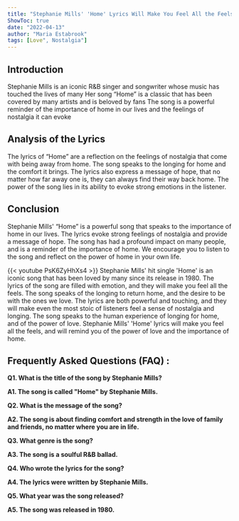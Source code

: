 ```yaml
---
title: "Stephanie Mills' 'Home' Lyrics Will Make You Feel All the Feels!"
ShowToc: true 
date: "2022-04-13"
author: "Maria Estabrook" 
tags: [Love", Nostalgia"]
---
```

## Introduction

Stephanie Mills is an iconic R&B singer and songwriter whose music has touched the lives of many Her song “Home” is a classic that has been covered by many artists and is beloved by fans The song is a powerful reminder of the importance of home in our lives and the feelings of nostalgia it can evoke

## Analysis of the Lyrics

The lyrics of “Home” are a reflection on the feelings of nostalgia that come with being away from home. The song speaks to the longing for home and the comfort it brings. The lyrics also express a message of hope, that no matter how far away one is, they can always find their way back home. The power of the song lies in its ability to evoke strong emotions in the listener.

## Conclusion

Stephanie Mills' “Home” is a powerful song that speaks to the importance of home in our lives. The lyrics evoke strong feelings of nostalgia and provide a message of hope. The song has had a profound impact on many people, and is a reminder of the importance of home. We encourage you to listen to the song and reflect on the power of home in your own life.

{{< youtube PsK6ZyHhXs4 >}} 
Stephanie Mills' hit single 'Home' is an iconic song that has been loved by many since its release in 1980. The lyrics of the song are filled with emotion, and they will make you feel all the feels. The song speaks of the longing to return home, and the desire to be with the ones we love. The lyrics are both powerful and touching, and they will make even the most stoic of listeners feel a sense of nostalgia and longing. The song speaks to the human experience of longing for home, and of the power of love. Stephanie Mills' 'Home' lyrics will make you feel all the feels, and will remind you of the power of love and the importance of home.

## Frequently Asked Questions (FAQ) :
**Q1. What is the title of the song by Stephanie Mills?**

**A1. The song is called "Home" by Stephanie Mills.**

**Q2. What is the message of the song?**

**A2. The song is about finding comfort and strength in the love of family and friends, no matter where you are in life.**

**Q3. What genre is the song?**

**A3. The song is a soulful R&B ballad.**

**Q4. Who wrote the lyrics for the song?**

**A4. The lyrics were written by Stephanie Mills.**

**Q5. What year was the song released?**

**A5. The song was released in 1980.**



